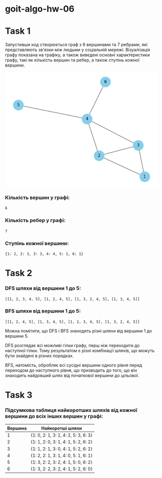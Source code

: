 # goit-algo-hw-06

# Task 1
Запустивши код створюється граф з 6 вершинами та 7 ребрами, які представляють зв'язки між людьми у соціальній мережі. Візуалізація графу показана на графіку, а також виведені основні характеристики графу, такі як кількість вершин та ребер, а також ступінь кожної вершини.

![img.png](task_1/img_task_1.png)

### Кількість вершин у графі:
    6
### Кількість ребер у графі:
    7
### Ступінь кожної вершини:
    {1: 2, 2: 3, 3: 3, 4: 4, 5: 1, 6: 1}

# Task 2
### DFS шляхи від вершини 1 до 5:
    [[1, 2, 3, 4, 5], [1, 2, 4, 5], [1, 3, 2, 4, 5], [1, 3, 4, 5]]

### BFS шляхи від вершини 1 до 5:
    [[1, 2, 4, 5], [1, 3, 4, 5], [1, 2, 3, 4, 5], [1, 3, 2, 4, 5]]

Можна помітити, що DFS і BFS знаходять різні шляхи від вершини 1 до вершини 5.

DFS розглядає всі можливі гілки графу, перш ніж переходити до наступної гілки. Тому результатом є різні комбінації шляхів, що можуть бути знайдені в різних порядках.

BFS, натомість, обробляє всі сусідні вершини одного рівня перед переходом до наступного рівня, що призводить до того, що він знаходить найдовший шлях від початкової вершини до цільової.

# Task 3
### Підсумкова таблиця найкоротших шляхів від кожної вершини до всіх інших вершин у графі:

| Вершина | Найкоротші шляхи |
|---------|------------------|
| 1       | {1: 0, 2: 1, 3: 1, 4: 2, 5: 3, 6: 3} |
| 2       | {1: 1, 2: 0, 3: 1, 4: 1, 5: 2, 6: 2} |
| 3       | {1: 1, 2: 1, 3: 0, 4: 1, 5: 2, 6: 2} |
| 4       | {1: 2, 2: 1, 3: 1, 4: 0, 5: 1, 6: 1} |
| 5       | {1: 3, 2: 2, 3: 2, 4: 1, 5: 0, 6: 2} |
| 6       | {1: 3, 2: 2, 3: 2, 4: 1, 5: 2, 6: 0} |
